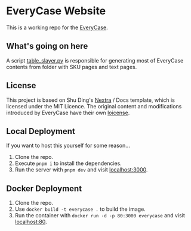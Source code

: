 # EveryCase Website

This is a working repo for the [EveryCase](https://everycase.org/).

## What's going on here

A script [table_slayer.py](scripts/table_slayer.py) is responsible for generating most of EveryCase contents from folder with SKU pages and text pages.  

## License

This project is based on Shu Ding's [Nextra](https://github.com/shuding/nextra/) / Docs template, which is licensed under the MIT Licence. The original content and modifications introduced by EveryCase have their own [loicense](LICENCE.md).

## Local Deployment

If you want to host this yourself for some reason…

1. Clone the repo.
2. Execute `pnpm i` to install the dependencies.
3. Run the server with `pnpm dev` and visit [localhost:3000](http://localhost:3000/).

## Docker Deployment

1. Clone the repo.
2. Use `docker build -t everycase .` to build the image.
3. Run the container with `docker run -d -p 80:3000 everycase` and visit [localhost:80](http://localhost/).
